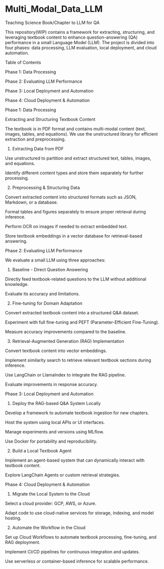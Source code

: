 # Multi_Modal_Data_LLM

Teaching Science Book/Chapter to LLM for QA

This repository(WIP) contains a framework for extracting, structuring, and leveraging textbook content to enhance question-answering (QA) performance in a small Language Model (LLM). The project is divided into four phases: data processing, LLM evaluation, local deployment, and cloud automation.

Table of Contents

Phase 1: Data Processing

Phase 2: Evaluating LLM Performance

Phase 3: Local Deployment and Automation

Phase 4: Cloud Deployment & Automation




Phase 1: Data Processing

Extracting and Structuring Textbook Content

The textbook is in PDF format and contains multi-modal content (text, images, tables, and equations). We use the unstructured library for efficient extraction and preprocessing.

1. Extracting Data from PDF

Use unstructured to partition and extract structured text, tables, images, and equations.

Identify different content types and store them separately for further processing.

2. Preprocessing & Structuring Data

Convert extracted content into structured formats such as JSON, Markdown, or a database.

Format tables and figures separately to ensure proper retrieval during inference.

Perform OCR on images if needed to extract embedded text.

Store textbook embeddings in a vector database for retrieval-based answering.

Phase 2: Evaluating LLM Performance

We evaluate a small LLM using three approaches:

1. Baseline - Direct Question Answering

Directly feed textbook-related questions to the LLM without additional knowledge.

Evaluate its accuracy and limitations.

2. Fine-tuning for Domain Adaptation

Convert extracted textbook content into a structured Q&A dataset.

Experiment with full fine-tuning and PEFT (Parameter-Efficient Fine-Tuning).

Measure accuracy improvements compared to the baseline.

3. Retrieval-Augmented Generation (RAG) Implementation

Convert textbook content into vector embeddings.

Implement similarity search to retrieve relevant textbook sections during inference.

Use LangChain or LlamaIndex to integrate the RAG pipeline.

Evaluate improvements in response accuracy.

Phase 3: Local Deployment and Automation

1. Deploy the RAG-based Q&A System Locally

Develop a framework to automate textbook ingestion for new chapters.

Host the system using local APIs or UI interfaces.

Manage experiments and versions using MLflow.

Use Docker for portability and reproducibility.

2. Build a Local Textbook Agent

Implement an agent-based system that can dynamically interact with textbook content.

Explore LangChain Agents or custom retrieval strategies.

Phase 4: Cloud Deployment & Automation

1. Migrate the Local System to the Cloud

Select a cloud provider: GCP, AWS, or Azure.

Adapt code to use cloud-native services for storage, indexing, and model hosting.

2. Automate the Workflow in the Cloud

Set up Cloud Workflows to automate textbook processing, fine-tuning, and RAG deployment.

Implement CI/CD pipelines for continuous integration and updates.

Use serverless or container-based inference for scalable performance.
